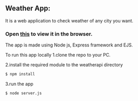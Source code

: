 ## Weather App:

It is a web application to check weather of any city you want.

### Open [this](https://weather-app-api1.herokuapp.com/) to view it in the browser. 

The app is made using Node js, Express framework and EJS.

To run this app locally 
1.clone the repo to your PC.

2.install the required module to the weatherapi directory
```sh
$ npm install 
```
3.run the app
```sh
$ node server.js
```
